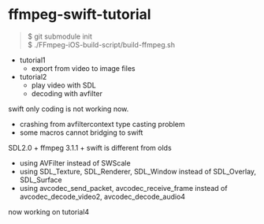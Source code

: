 # ffmpeg-swift-tutorial

>$ git submodule init<br/>
>$ ./FFmpeg-iOS-build-script/build-ffmpeg.sh

- tutorial1
	- export from video to image files
- tutorial2
	- play video with SDL
	- decoding with avfilter

swift only coding is not working now.

- crashing from avfiltercontext type casting problem
- some macros cannot bridging to swift

SDL2.0 + ffmpeg 3.1.1 + swift is different from olds

- using AVFilter instead of SWScale
- using SDL\_Texture, SDL\_Renderer, SDL\_Window instead of SDL\_Overlay, SDL\_Surface
- using avcodec\_send\_packet, avcodec\_receive\_frame instead of avcodec\_decode\_video2, avcodec\_decode\_audio4


now working on tutorial4